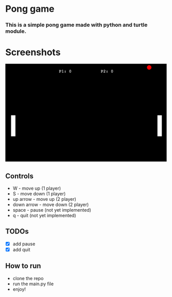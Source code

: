 # Pong game 

### This is a simple pong game made with python and turtle module.

# Screenshots
![screen_1.png](screen_1.png)

## Controls
- W - move up (1 player)
- S - move down (1 player)
- up arrow - move up (2 player)
- down arrow - move down (2 player)
- space - pause (not yet implemented)
- q - quit (not yet implemented)


## TODOs

- [x] add pause
- [x] add quit

## How to run

- clone the repo
- run the main.py file
- enjoy!

